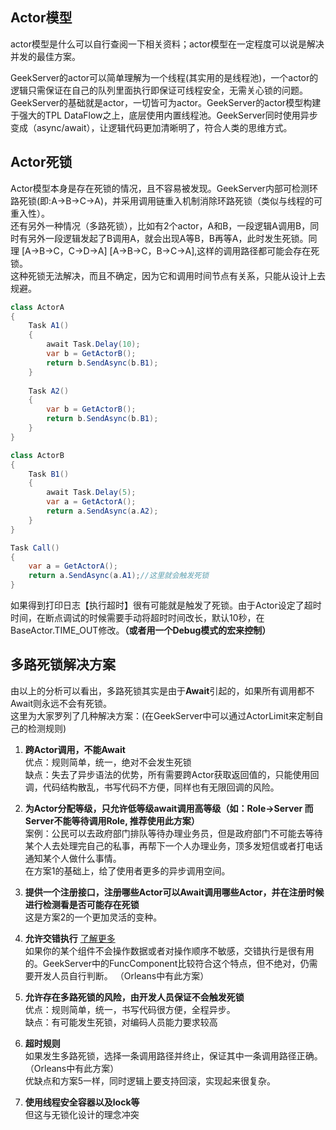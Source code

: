 ## Actor模型 ##
actor模型是什么可以自行查阅一下相关资料；actor模型在一定程度可以说是解决并发的最佳方案。

GeekServer的actor可以简单理解为一个线程(其实用的是线程池)，一个actor的逻辑只需保证在自己的队列里面执行即保证可线程安全，无需关心锁的问题。GeekServer的基础就是actor，一切皆可为actor。GeekServer的actor模型构建于强大的TPL DataFlow之上，底层使用内置线程池。GeekServer同时使用异步变成（async/await），让逻辑代码更加清晰明了，符合人类的思维方式。

## Actor死锁 ##
Actor模型本身是存在死锁的情况，且不容易被发现。GeekServer内部可检测环路死锁(即:A->B->C->A)，并采用调用链重入机制消除环路死锁（类似与线程的可重入性）。  
还有另外一种情况（多路死锁），比如有2个actor，A和B，一段逻辑A调用B，同时有另外一段逻辑发起了B调用A，就会出现A等B，B再等A，此时发生死锁。同理 [A->B->C，C->D->A] [A->B->C，B->C->A],这样的调用路径都可能会存在死锁。  
这种死锁无法解决，而且不确定，因为它和调用时间节点有关系，只能从设计上去规避。  
```csharp
class ActorA
{
	Task A1()
	{
        await Task.Delay(10); 
		var b = GetActorB();
		return b.SendAsync(b.B1);
	}
	
	Task A2()
	{
		var b = GetActorB();
		return b.SendAsync(b.B1);
	}
}

class ActorB
{
	Task B1()
	{
		await Task.Delay(5);
		var a = GetActorA();
		return a.SendAsync(a.A2);
	}
}

Task Call()
{
	var a = GetActorA();
	return a.SendAsync(a.A1);//这里就会触发死锁
}
```

如果得到打印日志【执行超时】很有可能就是触发了死锁。由于Actor设定了超时时间，在断点调试的时候需要手动将超时时间改长，默认10秒，在BaseActor.TIME_OUT修改。**（或者用一个Debug模式的宏来控制）**

## 多路死锁解决方案 ##
由以上的分析可以看出，多路死锁其实是由于**Await**引起的，如果所有调用都不Await则永远不会有死锁。  
这里为大家罗列了几种解决方案：(在GeekServer中可以通过ActorLimit来定制自己的检测规则)  

1. **跨Actor调用，不能Await**  
  优点：规则简单，统一，绝对不会发生死锁  
  缺点：失去了异步语法的优势，所有需要跨Actor获取返回值的，只能使用回调，代码结构散乱，书写代码不方便，同样也有无限回调的风险。 

2. **为Actor分配等级，只允许低等级await调用高等级（如：Role->Server 而Server不能等待调用Role, 推荐使用此方案）**  
  案例：公民可以去政府部门排队等待办理业务员，但是政府部门不可能去等待某个人去处理完自己的私事，再帮下一个人办理业务，顶多发短信或者打电话通知某个人做什么事情。  
  在方案1的基础上，给了使用者更多的异步调用空间。  

3. **提供一个注册接口，注册哪些Actor可以Await调用哪些Actor，并在注册时候进行检测看是否可能存在死锁**    
  这是方案2的一个更加灵活的变种。    	

4. **允许交错执行** [了解更多](https://blog.csdn.net/uddiqpl/article/details/86294520)    
  如果你的某个组件不会操作数据或者对操作顺序不敏感，交错执行是很有用的。GeekServer中的FuncComponent比较符合这个特点，但不绝对，仍需要开发人员自行判断。 （Orleans中有此方案）  

5. **允许存在多路死锁的风险，由开发人员保证不会触发死锁**  
  优点：规则简单，统一，书写代码很方便，全程异步。  
  缺点：有可能发生死锁，对编码人员能力要求较高

6. **超时规则**  
  如果发生多路死锁，选择一条调用路径并终止，保证其中一条调用路径正确。（Orleans中有此方案）  
  优缺点和方案5一样，同时逻辑上要支持回滚，实现起来很复杂。  

7. **使用线程安全容器以及lock等**   
  但这与无锁化设计的理念冲突
